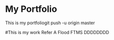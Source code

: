 # My Portfolio
This is my portfoliogit push -u origin master

#This is my work
Refer A Flood
FTMS
DDDDDDDD